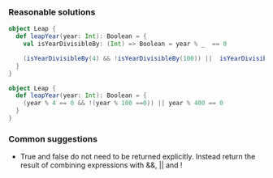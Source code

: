 ### Reasonable solutions

```scala
object Leap {
  def leapYear(year: Int): Boolean = {
    val isYearDivisibleBy: (Int) => Boolean = year % _  == 0

    (isYearDivisibleBy(4) && !isYearDivisibleBy(100)) ||  isYearDivisibleBy(400)
  }
}
```

```scala
object Leap {
  def leapYear(year: Int): Boolean = {
    (year % 4 == 0 && !(year % 100 ==0)) || year % 400 == 0
  }
}
```


### Common suggestions

- True and false do not need to be returned explicitly. Instead return the result of combining expressions with &&, || and !

